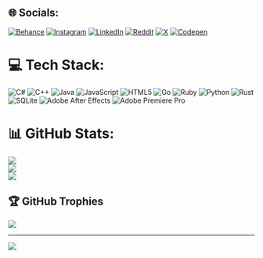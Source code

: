 
## 🌐 Socials:
[![Behance](https://img.shields.io/badge/Behance-1769ff?logo=behance&logoColor=white)](https://behance.net/JackFire911) [![Instagram](https://img.shields.io/badge/Instagram-%23E4405F.svg?logo=Instagram&logoColor=white)](https://instagram.com/Jackfire911) [![LinkedIn](https://img.shields.io/badge/LinkedIn-%230077B5.svg?logo=linkedin&logoColor=white)](https://linkedin.com/in/Jackfire911) [![Reddit](https://img.shields.io/badge/Reddit-%23FF4500.svg?logo=Reddit&logoColor=white)](https://reddit.com/user/Jackfire911) [![X](https://img.shields.io/badge/X-black.svg?logo=X&logoColor=white)](https://x.com/Jackfire911) [![Codepen](https://img.shields.io/badge/Codepen-000000?style=for-the-badge&logo=codepen&logoColor=white)](https://codepen.io/Jackfire911) 

# 💻 Tech Stack:
![C#](https://img.shields.io/badge/c%23-%23239120.svg?style=for-the-badge&logo=csharp&logoColor=white) ![C++](https://img.shields.io/badge/c++-%2300599C.svg?style=for-the-badge&logo=c%2B%2B&logoColor=white) ![Java](https://img.shields.io/badge/java-%23ED8B00.svg?style=for-the-badge&logo=openjdk&logoColor=white) ![JavaScript](https://img.shields.io/badge/javascript-%23323330.svg?style=for-the-badge&logo=javascript&logoColor=%23F7DF1E) ![HTML5](https://img.shields.io/badge/html5-%23E34F26.svg?style=for-the-badge&logo=html5&logoColor=white) ![Go](https://img.shields.io/badge/go-%2300ADD8.svg?style=for-the-badge&logo=go&logoColor=white) ![Ruby](https://img.shields.io/badge/ruby-%23CC342D.svg?style=for-the-badge&logo=ruby&logoColor=white) ![Python](https://img.shields.io/badge/python-3670A0?style=for-the-badge&logo=python&logoColor=ffdd54) ![Rust](https://img.shields.io/badge/rust-%23000000.svg?style=for-the-badge&logo=rust&logoColor=white) ![SQLite](https://img.shields.io/badge/sqlite-%2307405e.svg?style=for-the-badge&logo=sqlite&logoColor=white) ![Adobe After Effects](https://img.shields.io/badge/Adobe%20After%20Effects-9999FF.svg?style=for-the-badge&logo=Adobe%20After%20Effects&logoColor=white) ![Adobe Premiere Pro](https://img.shields.io/badge/Adobe%20Premiere%20Pro-9999FF.svg?style=for-the-badge&logo=Adobe%20Premiere%20Pro&logoColor=white)
# 📊 GitHub Stats:
![](https://github-readme-stats.vercel.app/api?username=JackFire911&theme=midnight-purple&hide_border=false&include_all_commits=false&count_private=false)<br/>
![](https://github-readme-streak-stats.herokuapp.com/?user=JackFire911&theme=midnight-purple&hide_border=false)<br/>
![](https://github-readme-stats.vercel.app/api/top-langs/?username=JackFire911&theme=midnight-purple&hide_border=false&include_all_commits=false&count_private=false&layout=compact)

## 🏆 GitHub Trophies
![](https://github-profile-trophy.vercel.app/?username=JackFire911&theme=radical&no-frame=false&no-bg=true&margin-w=4)

---
[![](https://visitcount.itsvg.in/api?id=JackFire911&icon=0&color=0)](https://visitcount.itsvg.in)

<!-- Proudly created with GPRM ( https://gprm.itsvg.in ) -->